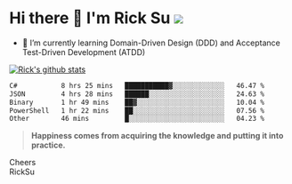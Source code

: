 # Hi there 👋 I'm Rick Su ![](https://komarev.com/ghpvc/?username=ricksu978)
<!--
**ricksu978/ricksu978** is a ✨ _special_ ✨ repository because its `README.md` (this file) appears on your GitHub profile.

Here are some ideas to get you started:

- 🔭 I’m currently working on ...
-->
- 🌱 I’m currently learning Domain-Driven Design (DDD) and Acceptance Test-Driven Development (ATDD)
<!--
- 👯 I’m looking to collaborate on ...
- 🤔 I’m looking for help with ...
- 💬 Ask me about ...
- 📫 How to reach me: ...
- 😄 Pronouns: ...
- ⚡ Fun fact: ...
-->
[![Rick's github stats](https://github-readme-stats.vercel.app/api?username=ricksu978&theme=dark)](https://github.com/ricksu978/ricksu978)

<!--START_SECTION:waka-->

```txt
C#           8 hrs 25 mins   ███████████▓░░░░░░░░░░░░░   46.47 %
JSON         4 hrs 28 mins   ██████░░░░░░░░░░░░░░░░░░░   24.63 %
Binary       1 hr 49 mins    ██▓░░░░░░░░░░░░░░░░░░░░░░   10.04 %
PowerShell   1 hr 22 mins    ██░░░░░░░░░░░░░░░░░░░░░░░   07.56 %
Other        46 mins         █░░░░░░░░░░░░░░░░░░░░░░░░   04.23 %
```

<!--END_SECTION:waka-->

> **Happiness comes from acquiring the knowledge and putting it into practice.**

Cheers  
RickSu 
